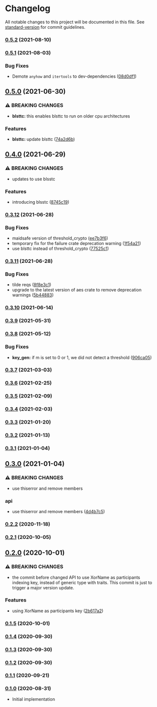# Changelog

All notable changes to this project will be documented in this file. See [standard-version](https://github.com/conventional-changelog/standard-version) for commit guidelines.

### [0.5.2](https://github.com/maidsafe/bls_dkg/compare/v0.5.1...v0.5.2) (2021-08-10)

### [0.5.1](https://github.com/maidsafe/bls_dkg/compare/v0.5.0...v0.5.1) (2021-08-03)


### Bug Fixes

* Demote `anyhow` and `itertools` to dev-dependencies ([08d0df1](https://github.com/maidsafe/bls_dkg/commit/08d0df118dc90c4f4d60fc8864adc714367e33e6))

## [0.5.0](https://github.com/maidsafe/bls_dkg/compare/v0.4.0...v0.5.0) (2021-06-30)


### ⚠ BREAKING CHANGES

* **blsttc:** this enables blsttc to run on older cpu architectures

### Features

* **blsttc:** update blsttc ([74a2d6b](https://github.com/maidsafe/bls_dkg/commit/74a2d6be20cabc759e5781a11c09fe762bcaf0f6))

## [0.4.0](https://github.com/maidsafe/bls_dkg/compare/v0.3.12...v0.4.0) (2021-06-29)


### ⚠ BREAKING CHANGES

* updates to use blsstc

### Features

* introducing blsstc ([8745c19](https://github.com/maidsafe/bls_dkg/commit/8745c193cf2cc12354f5323871dd63d37b6fe928))

### [0.3.12](https://github.com/maidsafe/bls_dkg/compare/v0.3.11...v0.3.12) (2021-06-28)


### Bug Fixes

* maidsafe version of threshold_crypto ([ee7b3f6](https://github.com/maidsafe/bls_dkg/commit/ee7b3f60458d3233bdf6fb421db938c59020f69f))
* temporary fix for the failure crate deprecation warning ([1f54a21](https://github.com/maidsafe/bls_dkg/commit/1f54a21f1471f153e10318a26d425a05c2eb31c1))
* use blsttc instead of threshold_crypto ([77525c1](https://github.com/maidsafe/bls_dkg/commit/77525c1b7ef636a32d0ecb50e5ade61541e6828e))

### [0.3.11](https://github.com/maidsafe/bls_dkg/compare/v0.3.10...v0.3.11) (2021-06-28)


### Bug Fixes

* tilde reqs ([8f8e3c1](https://github.com/maidsafe/bls_dkg/commit/8f8e3c1dc4d2b1f808ad9faa615e9bde82ce6040))
* upgrade to the latest version of aes crate to remove deprecation warnings ([5b44883](https://github.com/maidsafe/bls_dkg/commit/5b44883c68c89c49ca5cadebc7272151cf06fb5d))

### [0.3.10](https://github.com/maidsafe/bls_dkg/compare/v0.3.9...v0.3.10) (2021-06-14)

### [0.3.9](https://github.com/maidsafe/bls_dkg/compare/v0.3.8...v0.3.9) (2021-05-31)

### [0.3.8](https://github.com/maidsafe/bls_dkg/compare/v0.3.7...v0.3.8) (2021-05-12)


### Bug Fixes

* **key_gen:** if m is set to 0 or 1, we did not detect a threshold ([906ca05](https://github.com/maidsafe/bls_dkg/commit/906ca051584a4c7d1f3f3e9a416dde769748f9e1))

### [0.3.7](https://github.com/maidsafe/bls_dkg/compare/v0.3.6...v0.3.7) (2021-03-03)

### [0.3.6](https://github.com/maidsafe/bls_dkg/compare/v0.3.5...v0.3.6) (2021-02-25)

### [0.3.5](https://github.com/maidsafe/bls_dkg/compare/v0.3.4...v0.3.5) (2021-02-09)

### [0.3.4](https://github.com/maidsafe/bls_dkg/compare/v0.3.3...v0.3.4) (2021-02-03)

### [0.3.3](https://github.com/maidsafe/bls_dkg/compare/v0.3.2...v0.3.3) (2021-01-20)

### [0.3.2](https://github.com/maidsafe/bls_dkg/compare/v0.3.1...v0.3.2) (2021-01-13)

### [0.3.1](https://github.com/maidsafe/bls_dkg/compare/v0.3.0...v0.3.1) (2021-01-04)

## [0.3.0](https://github.com/maidsafe/bls_dkg/compare/v0.2.2...v0.3.0) (2021-01-04)


### ⚠ BREAKING CHANGES

* use thiserror and remove members

### api

* use thiserror and remove members ([4d4b7c5](https://github.com/maidsafe/bls_dkg/commit/4d4b7c5fb9209d0d30b26499d254dc37d9965342))

### [0.2.2](https://github.com/maidsafe/bls_dkg/compare/v0.2.1...v0.2.2) (2020-11-18)

### [0.2.1](https://github.com/maidsafe/bls_dkg/compare/v0.2.0...v0.2.1) (2020-10-05)

## [0.2.0](https://github.com/maidsafe/bls_dkg/compare/v0.1.5...v0.2.0) (2020-10-01)


### ⚠ BREAKING CHANGES

* the commit before changed API to use XorName as
participants indexing key, instead of generic type with traits.
This commit is just to trigger a major version update.

### Features

* using XorName as participants key ([2b617a2](https://github.com/maidsafe/bls_dkg/commit/2b617a24d6bdd3d8dd8200f76e7f27053fa02dec))

### [0.1.5](https://github.com/maidsafe/bls_dkg/compare/v0.1.4...v0.1.5) (2020-10-01)

### [0.1.4](https://github.com/maidsafe/bls_dkg/compare/v0.1.3...v0.1.4) (2020-09-30)

### [0.1.3](https://github.com/maidsafe/bls_dkg/compare/v0.1.2...v0.1.3) (2020-09-30)

### [0.1.2](https://github.com/maidsafe/bls_dkg/compare/v0.1.1...v0.1.2) (2020-09-30)

### [0.1.1](https://github.com/maidsafe/bls_dkg/compare/v0.1.0...v0.1.1) (2020-09-21)

### [0.1.0](https://github.com/maidsafe/bls_dkg/compare/v0.1.0...v0.1.0) (2020-08-31)
* Initial implementation
